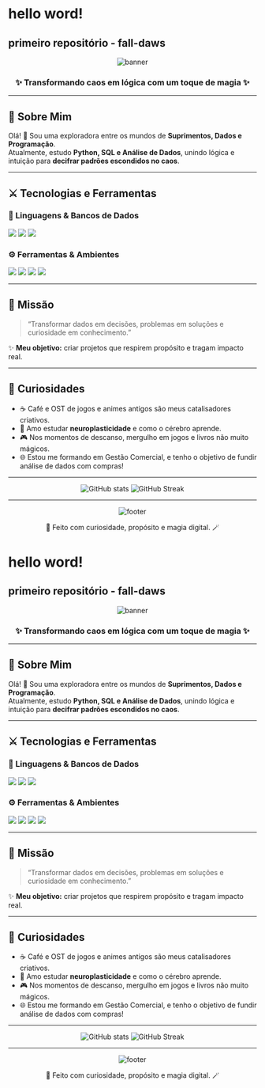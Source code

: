 
# hello word!

## primeiro repositório - fall-daws

<!-- Banner -->
<p align="center">
  <img src="https://capsule-render.vercel.app/api?type=waving&color=0:5C258D,100:4389A2&height=180&section=header&text=🧙‍♀️%20Jornada%20da%20Bruxa%20dos%20Dados%20🔮&fontSize=28&fontColor=fff&animation=fadeIn&fontAlignY=35" alt="banner"/>
</p>

<h3 align="center">✨ Transformando caos em lógica com um toque de magia ✨</h3>

---

## 🌌 Sobre Mim

Olá! 👋 Sou uma exploradora entre os mundos de **Suprimentos, Dados e Programação**.  
Atualmente, estudo **Python, SQL e Análise de Dados**, unindo lógica e intuição para **decifrar padrões escondidos no caos**.

---

## ⚔️ Tecnologias e Ferramentas

### 🐍 Linguagens & Bancos de Dados  
<p align="left">
  <img src="https://img.shields.io/badge/Python-3776AB?style=for-the-badge&logo=python&logoColor=white"/>
  <img src="https://img.shields.io/badge/SQL-003B57?style=for-the-badge&logo=postgresql&logoColor=white"/>
  <img src="https://img.shields.io/badge/Power%20BI-F2C811?style=for-the-badge&logo=powerbi&logoColor=black"/>
</p>

### ⚙️ Ferramentas & Ambientes  
<p align="left">
  <img src="https://img.shields.io/badge/Git-F05033?style=for-the-badge&logo=git&logoColor=white"/>
  <img src="https://img.shields.io/badge/GitHub-181717?style=for-the-badge&logo=github&logoColor=white"/>
  <img src="https://img.shields.io/badge/VS%20Code-0078D7?style=for-the-badge&logo=visualstudiocode&logoColor=white"/>
  <img src="https://img.shields.io/badge/Ubuntu-E95420?style=for-the-badge&logo=ubuntu&logoColor=white"/>
</p>

---

## 💫 Missão

> “Transformar dados em decisões, problemas em soluções e curiosidade em conhecimento.”  

✨ **Meu objetivo:** criar projetos que respirem propósito e tragam impacto real.  

---

## 🧠 Curiosidades

- ☕ Café e OST de jogos e animes antigos são meus catalisadores criativos.  
- 🧩 Amo estudar **neuroplasticidade** e como o cérebro aprende.  
- 🎮 Nos momentos de descanso, mergulho em jogos e livros não muito mágicos.
- 🌐 Estou me formando em Gestão Comercial, e tenho o objetivo de fundir análise de dados com compras!

---

<!-- Estatísticas -->
<p align="center">
  <img src="https://github-readme-stats.vercel.app/api?username=alv-vitoria&show_icons=true&theme=tokyonight" alt="GitHub stats"/>
  <img src="https://github-readme-streak-stats.herokuapp.com/?user=alv-vitoria&theme=tokyonight" alt="GitHub Streak"/>
</p>

---

<!-- Rodapé -->
<p align="center">
  <img src="https://capsule-render.vercel.app/api?type=waving&color=0:4389A2,100:5C258D&height=120&section=footer" alt="footer"/>
</p>

<p align="center">🌙 Feito com curiosidade, propósito e magia digital. 🪄</p>

# hello word!

## primeiro repositório - fall-daws

<!-- Banner -->
<p align="center">
  <img src="https://capsule-render.vercel.app/api?type=waving&color=0:5C258D,100:4389A2&height=180&section=header&text=🧙‍♀️%20Jornada%20da%20Bruxa%20dos%20Dados%20🔮&fontSize=28&fontColor=fff&animation=fadeIn&fontAlignY=35" alt="banner"/>
</p>

<h3 align="center">✨ Transformando caos em lógica com um toque de magia ✨</h3>

---

## 🌌 Sobre Mim

Olá! 👋 Sou uma exploradora entre os mundos de **Suprimentos, Dados e Programação**.  
Atualmente, estudo **Python, SQL e Análise de Dados**, unindo lógica e intuição para **decifrar padrões escondidos no caos**.

---

## ⚔️ Tecnologias e Ferramentas

### 🐍 Linguagens & Bancos de Dados  
<p align="left">
  <img src="https://img.shields.io/badge/Python-3776AB?style=for-the-badge&logo=python&logoColor=white"/>
  <img src="https://img.shields.io/badge/SQL-003B57?style=for-the-badge&logo=postgresql&logoColor=white"/>
  <img src="https://img.shields.io/badge/Power%20BI-F2C811?style=for-the-badge&logo=powerbi&logoColor=black"/>
</p>

### ⚙️ Ferramentas & Ambientes  
<p align="left">
  <img src="https://img.shields.io/badge/Git-F05033?style=for-the-badge&logo=git&logoColor=white"/>
  <img src="https://img.shields.io/badge/GitHub-181717?style=for-the-badge&logo=github&logoColor=white"/>
  <img src="https://img.shields.io/badge/VS%20Code-0078D7?style=for-the-badge&logo=visualstudiocode&logoColor=white"/>
  <img src="https://img.shields.io/badge/Ubuntu-E95420?style=for-the-badge&logo=ubuntu&logoColor=white"/>
</p>

---

## 💫 Missão

> “Transformar dados em decisões, problemas em soluções e curiosidade em conhecimento.”  

✨ **Meu objetivo:** criar projetos que respirem propósito e tragam impacto real.  

---

## 🧠 Curiosidades

- ☕ Café e OST de jogos e animes antigos são meus catalisadores criativos.  
- 🧩 Amo estudar **neuroplasticidade** e como o cérebro aprende.  
- 🎮 Nos momentos de descanso, mergulho em jogos e livros não muito mágicos.
- 🌐 Estou me formando em Gestão Comercial, e tenho o objetivo de fundir análise de dados com compras!

---

<!-- Estatísticas -->
<p align="center">
  <img src="https://github-readme-stats.vercel.app/api?username=alv-vitoria&show_icons=true&theme=tokyonight" alt="GitHub stats"/>
  <img src="https://github-readme-streak-stats.herokuapp.com/?user=alv-vitoria&theme=tokyonight" alt="GitHub Streak"/>
</p>

---

<!-- Rodapé -->
<p align="center">
  <img src="https://capsule-render.vercel.app/api?type=waving&color=0:4389A2,100:5C258D&height=120&section=footer" alt="footer"/>
</p>

<p align="center">🌙 Feito com curiosidade, propósito e magia digital. 🪄</p>
